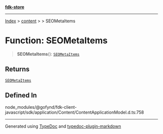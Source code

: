 [**fdk-store**](../../../README.md)
***

[Index](../../../API.md) > [content](../../README.md) > [<internal>](../README.md) > SEOMetaItems

# Function: SEOMetaItems

> **SEOMetaItems**(): [`SEOMetaItems`](../type-aliases/type-alias.SEOMetaItems.md)

## Returns

[`SEOMetaItems`](../type-aliases/type-alias.SEOMetaItems.md)

## Defined In

node\_modules/@gofynd/fdk-client-javascript/sdk/application/Content/ContentApplicationModel.d.ts:758

***
Generated using [TypeDoc](https://typedoc.org/) and [typedoc-plugin-markdown](https://www.npmjs.com/package/typedoc-plugin-markdown)
